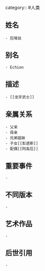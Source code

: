 category:: #人类
## 姓名
	- 厄喀翁
## 别名
	- Echion
## 描述
	- [[龙牙武士]]
## 亲属关系
	- 父亲
	- 母亲
	- 兄弟姐妹
	- 子女[[彭透斯]]
	- 配偶[[阿高厄]]
## 重要事件
	-
## 不同版本
	-
## 艺术作品
	-
## 后世引用
	-
